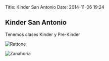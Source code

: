 Title: Kinder San Antonio
Date: 2014-11-06 19:24

Kinder San Antonio
------------------

Tenemos clases Kinder y Pre-Kinder

![Rattone]({filename}/images/MovingMouse.jpg)

![Zanahoria]({filename}/images/zanahoria1.jpg)
